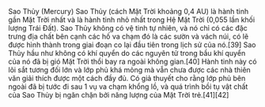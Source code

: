 Sao Thủy (Mercury)
Sao Thủy (cách Mặt Trời khoảng 0,4 AU) là hành tinh gần Mặt Trời nhất và là hành tinh nhỏ nhất trong Hệ Mặt Trời (0,055 lần khối lượng Trái Đất). Sao Thủy không có vệ tinh tự nhiên, và nó chỉ có các đặc trưng địa chất bên cạnh các hố va chạm đó là các sườn và vách núi, có lẽ được hình thành trong giai đoạn co lại đầu tiên trong lịch sử của nó.[39] Sao Thủy hầu như không có khí quyển do các nguyên tử trong bầu khí quyển của nó đã bị gió Mặt Trời thổi bay ra ngoài không gian.[40] Hành tinh này có lõi sắt tương đối lớn và lớp phủ khá mỏng mà vẫn chưa được các nhà thiên văn giải thích được một cách đầy đủ. Có giả thuyết cho rằng lớp phủ bên ngoài đã bị tước đi sau 1 vụ va chạm khổng lồ, và quá trình bồi tụ vật chất của Sao Thủy bị ngăn chặn bởi năng lượng của Mặt Trời trẻ.[41][42]
